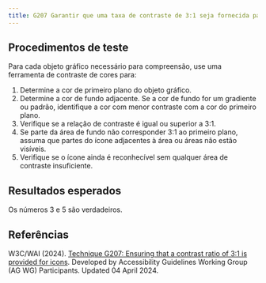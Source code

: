 ```yaml
---
title: G207 Garantir que uma taxa de contraste de 3:1 seja fornecida para ícones
---
```


## Procedimentos de teste

Para cada objeto gráfico necessário para compreensão, use uma ferramenta de contraste de cores para:

1. Determine a cor de primeiro plano do objeto gráfico.
2. Determine a cor de fundo adjacente. Se a cor de fundo for um gradiente ou padrão, identifique a cor com menor contraste com a cor do primeiro plano.
3. Verifique se a relação de contraste é igual ou superior a 3:1.
4. Se parte da área de fundo não corresponder 3:1 ao primeiro plano, assuma que partes do ícone adjacentes à área ou áreas não estão visíveis.
5. Verifique se o ícone ainda é reconhecível sem qualquer área de contraste insuficiente.

## Resultados esperados
Os números 3 e 5 são verdadeiros.

## Referências

W3C/WAI (2024). [Technique G207: Ensuring that a contrast ratio of 3:1 is provided for icons](https://www.w3.org/WAI/WCAG22/Techniques/general/G207). Developed by Accessibility Guidelines Working Group (AG WG) Participants. Updated 04 April 2024.